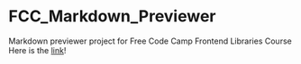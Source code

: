 # FCC_Markdown_Previewer
Markdown previewer project for Free Code Camp Frontend Libraries Course
Here is the [link](https://davidcastefa.github.io/FCC_Markdown_Previewer/)!
